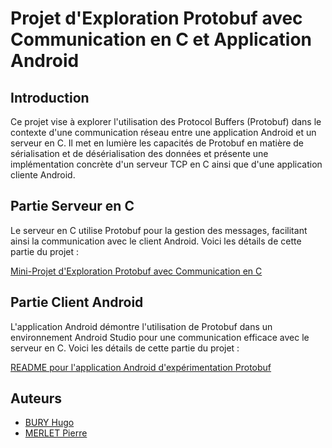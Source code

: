 # Projet d'Exploration Protobuf avec Communication en C et Application Android

## Introduction

Ce projet vise à explorer l'utilisation des Protocol Buffers (Protobuf) dans le contexte d'une communication réseau entre une application Android et un serveur en C. Il met en lumière les capacités de Protobuf en matière de sérialisation et de désérialisation des données et présente une implémentation concrète d'un serveur TCP en C ainsi que d'une application cliente Android.

## Partie Serveur en C

Le serveur en C utilise Protobuf pour la gestion des messages, facilitant ainsi la communication avec le client Android. Voici les détails de cette partie du projet :

[Mini-Projet d'Exploration Protobuf avec Communication en C](/c/README.md)

## Partie Client Android

L'application Android démontre l'utilisation de Protobuf dans un environnement Android Studio pour une communication efficace avec le serveur en C. Voici les détails de cette partie du projet :

[README pour l'application Android d'expérimentation Protobuf](/android/README.md)

## Auteurs

- [BURY Hugo](https://github.com/Ken-dono)
- [MERLET Pierre](https://github.com/Bakhebi)